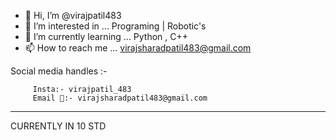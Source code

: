 - 👋 Hi, I’m @virajpatil483
- 👀 I’m interested in ... Programing | Robotic's
- 🌱 I’m currently learning ... Python , C++
- 📫 How to reach me ... virajsharadpatil483@gmail.com 


Social media handles :- 
         
         Insta:- virajpatil_483
         Email 📧:- virajsharadpatil483@gmail.com 
         
         
------------------------------------------------------------------------------------------------------------------------------------------------------

CURRENTLY IN 10 STD 

